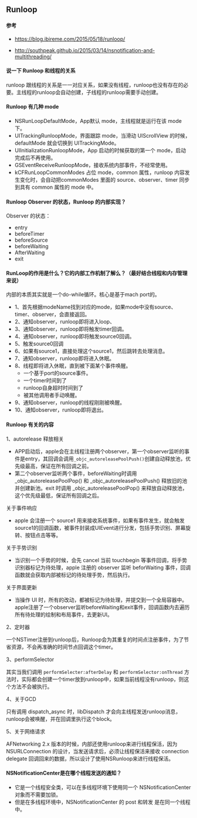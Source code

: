 ## Runloop

#### 参考

+ https://blog.ibireme.com/2015/05/18/runloop/

+ http://southpeak.github.io/2015/03/14/nsnotification-and-multithreading/

  

#### 说一下 Runloop 和线程的关系

runloop 跟线程的关系是一一对应关系，如果没有线程，runloop也没有存在的必要。主线程的runloop会自动创建，子线程的runloop需要手动创建。



#### Runloop 有几种 mode

+ NSRunLoopDefaultMode，App默认 mode，主线程就是运行在该 mode 下。
+ UITrackingRunloopMode，界面跟踪 mode，当滑动 UIScrollView 的时候，defaultMode 就会切换到 UITrackingMode。
+ UIInitializationRunloopMode，App 启动的时候获取的第一个 mode，启动完成后不再使用。
+ GSEventReceiveRunloopMode，接收系统内部事件，不经常使用。
+ kCFRunLoopCommonModes 占位 mode，common 属性，runloop 内容发生变化时，会自动把commonModes 里面的 source、observer、timer 同步到具有 common 属性的 mode 中。

#### Runloop Observer 的状态，Runloop 的内部实现？

Observer 的状态：

+ entry
+ beforeTimer
+ beforeSource
+ beforeWaiting
+ AfterWaiting
+ exit

#### RunLoop的作用是什么？它的内部工作机制了解么？（最好结合线程和内存管理来说）

内部的本质其实就是一个do-while循环。核心是基于mach port的。

+ 1、首先根据modeName找到对应的mode，如果mode中没有source、timer、observer，会直接返回。
+ 2、通知observer，runloop即将进入loop、
+ 3、通知observer，runloop即将触发timer回调。
+ 4、通知observer，runloop即将触发source0回调。
+ 5、触发source0回调
+ 6、如果有source1，直接处理这个source1，然后跳转去处理消息。
+ 7、通知observer，runloop即将进入休眠。
+ 8、线程即将进入休眠，直到被下面某个事件唤醒。
    + 一个基于port的source事件。
    + 一个timer时间到了
    + runloop自身超时时间到了
    + 被其他调用者手动唤醒。
+ 9、通知observer，runloop的线程刚刚被唤醒。
+ 10、通知observer，runloop即将退出。

#### Runloop 有关的内容

1、autorelease 释放相关

+ APP启动后，apple会在主线程注册两个observer，第一个observer监听的事件是entry，其回调会调用`_objc_autoreleasePoolPush()`创建自动释放池，优先级最高，保证在所有回调之前。
+ 第二个observer监听两个事件，beforeWaiting时调用_objc_autoreleasePoolPop() 和 _objc_autoreleasePoolPush() 释放旧的池并创建新池。exit 时调用 _objc_autoreleasePoolPop() 来释放自动释放池，这个优先级最低，保证所有回调之后。

关于事件响应 

+ apple 会注册一个 source1 用来接收系统事件，如果有事件发生，就会触发source1的回调函数，被事件封装成UIEvent进行分发，包括手势识别、屏幕旋转、按钮点击等等。

关于手势识别

+ 当识别一个手势的时候，会先 cancel 当前 touchbegin 等事件回调，将手势识别器标记为待处理，apple 注册的 observer 监听 beforWaiting 事件，回调函数就会获取内部被标记的待处理手势，然后执行。

关于界面更新

+ 当操作 UI 时，所有的改动，都被标记为待处理，并提交到一个全局容器中。apple注册了一个observer监听beforeWaiting和exit事件，回调函数内去遍历所有待处理的绘制和布局事件，去更新UI。

2、定时器

一个NSTimer注册到runloop后，Runloop会为其重复的时间点注册事件，为了节省资源，不会再准确的时间节点回调这个timer。

3、performSelector

其实当我们调用 `performSelecter:afterDelay` 和 `performSelector:onThread` 方法时，实际都会创建一个timer放到runloop中，如果当前线程没有runloop，则这个方法不会被执行。

4、关于GCD

只有调用 dispatch_async 时，libDispatch 才会向主线程发送runloop消息，runloop会被唤醒，并在回调里执行这个block。

5、关于网络请求

AFNetworking 2.x 版本的时候，内部还使用runloop来进行线程保活，因为NSURLConnection 的设计，当发送请求后，必须让线程保活来接收 connection delegate 回调回来的数据，所以设计了使用NSRunloop来进行线程保活。

#### NSNotificationCenter是在哪个线程发送的通知？

+ 它是一个线程安全类，可以在多线程环境下使用同一个 NSNotificationCenter 对象而不需要加锁。
+ 但是在多线程环境中，NSNotificationCenter 的 post 和转发 是在同一个线程中。

